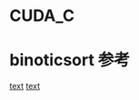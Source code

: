 # CUDA_C

# binoticsort 参考
[text](https://zhuanlan.zhihu.com/p/720276184)
[text](https://blog.csdn.net/linkyy5/article/details/117282923)